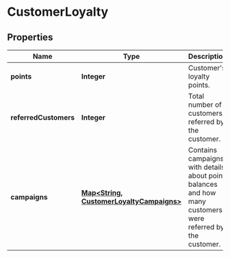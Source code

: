 

# CustomerLoyalty


## Properties

| Name | Type | Description |
|------------ | ------------- | ------------- |
|**points** | **Integer** | Customer&#39;s loyalty points. |
|**referredCustomers** | **Integer** | Total number of customers referred by the customer. |
|**campaigns** | [**Map&lt;String, CustomerLoyaltyCampaigns&gt;**](CustomerLoyaltyCampaigns.md) | Contains campaigns with details about point balances and how many customers were referred by the customer. |




